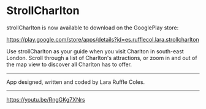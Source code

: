 # StrollCharlton
strollCharlton is now available to download on the GooglePlay store:

https://play.google.com/store/apps/details?id=es.rufflecol.lara.strollcharlton

Use strollCharlton as your guide when you visit Charlton in south-east London. Scroll through a list of Charlton's attractions, or zoom in and out of the map view to discover all Charlton has to offer.

- - -

App designed, written and coded by Lara Ruffle Coles.

---

https://youtu.be/RngGKg7XNrs
